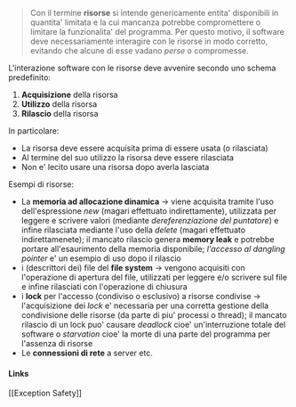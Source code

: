 >Con il termine **risorse** si intende genericamente entita' disponibili in quantita' limitata e la cui mancanza potrebbe compromettere o limitare la funzionalita' del programma. Per questo motivo, il software deve necessariamente interagire con le risorse in modo corretto, evitando che alcune di esse vadano *perse* o compromesse.

L'interazione software con le risorse deve avvenire secondo uno schema predefinito:
1. **Acquisizione** della risorsa
2. **Utilizzo** della risorsa
3. **Rilascio** della risorsa

In particolare:
- La risorsa deve essere acquisita prima di essere usata (o rilasciata)
- Al termine del suo utilizzo la risorsa deve essere rilasciata
- Non e' lecito usare una risorsa dopo averla lasciata

Esempi di risorse:
- La **memoria ad allocazione dinamica** -> viene acquisita tramite l'uso dell'espressione *new* (magari effettuato indirettamente), utilizzata per leggere e scrivere valori (mediante *dereferenziazione del puntatore*) e infine rilasciata mediante l'uso della *delete* (magari effettuato indirettamenete); il mancato rilascio genera **memory leak** e potrebbe portare all'esaurimento della memoria disponibile; *l'accesso al dangling pointer* e' un esempio di uso dopo il rilascio
- i (descrittori dei) file del **file system** -> vengono acquisiti con l'operazione di apertura del file, utilizzati per leggere e/o scrivere sul file e infine rilasciati con l'operazione di chiusura
- i **lock** per l'accesso (condiviso o esclusivo) a risorse condivise -> l'acquisizione dei *lock* e' necessaria per una corretta gestione della condivisione delle risorse (da parte di piu' processi o thread); il mancato rilascio di un lock puo' causare *deadlock* cioe' un'interruzione totale del software o *starvation* cioe' la morte di una parte del programma per l'assenza di risorse
- Le **connessioni di rete** a server etc.

#### Links
[[Exception Safety]]